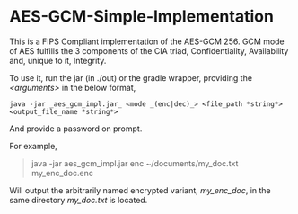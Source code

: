 # AES-GCM-Simple-Implementation

This is a FIPS Compliant implementation of the AES-GCM 256.
GCM mode of AES fulfills the 3 components of the CIA triad, Confidentiality, Availability and, unique to it, Integrity.

To use it, run the jar (in ./out) or the gradle wrapper, providing the *\<arguments\>* in the below format,

    java -jar _aes_gcm_impl.jar_ <mode _(enc|dec)_> <file_path *string*> <output_file_name *string*>

And provide a password on prompt.

For example, 

> java -jar aes_gcm_impl.jar enc ~/documents/my_doc.txt
> my_enc_doc.enc

Will output the arbitrarily named encrypted variant, *my_enc_doc*, in the same directory *my_doc.txt* is located.
